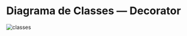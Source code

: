 # Diagrama de Classes — Decorator

![classes](https://github.com/user-attachments/assets/a665fe60-d224-41e1-9d87-633f06637785)

